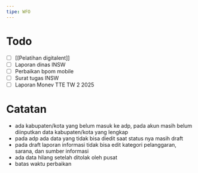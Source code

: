 ```yaml
---
tipe: WFO
---
```

# Todo
- [ ] [[Pelatihan digitalent]] 
- [ ] Laporan dinas INSW
- [ ] Perbaikan bpom mobile
- [ ] Surat tugas INSW
- [ ] Laporan Monev TTE TW 2 2025
# Catatan
- ada kabupaten/kota yang belum masuk ke adp, pada akun masih belum diinputkan data kabupaten/kota yang lengkap
- pada adp ada data yang tidak bisa diedit saat status nya masih draft
- pada draft laporan informasi tidak bisa edit kategori pelanggaran, sarana, dan sumber informasi
- ada data hilang setelah ditolak oleh pusat
- batas waktu perbaikan 